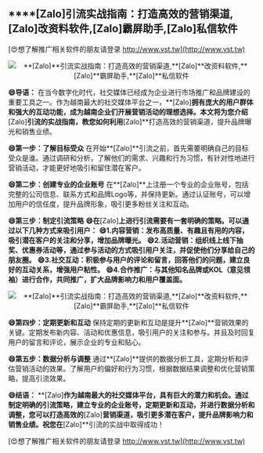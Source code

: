 ## ****[Zalo]**引流实战指南：打造高效的营销渠道,**[Zalo]**改资料软件,**[Zalo]**霸屏助手,**[Zalo]**私信软件**

[😍想了解推广相关软件的朋友请登录 http://www.vst.tw](http://www.vst.tw)

 <center><img src="https://vst.tw/MP4/tuiguang/png/8.png" alt="**[Zalo]**引流实战指南：打造高效的营销渠道,**[Zalo]**改资料软件,**[Zalo]**霸屏助手,**[Zalo]**私信软件"></center>

**😄导语：**
在当今数字化时代，社交媒体已经成为企业进行市场推广和品牌建设的重要工具之一。作为越南最大的社交媒体平台之一，**[Zalo]**拥有庞大的用户群体和强大的互动功能，成为越南企业们开展营销活动的理想选择。本文将为您介绍**[Zalo]**引流的实战指南，教您如何利用**[Zalo]**打造高效的营销渠道，提升品牌曝光和销售业绩。

**😄第一步：了解目标受众**
在开始**[Zalo]**引流之前，首先需要明确自己的目标受众是谁。通过调研和分析，了解他们的需求、兴趣和行为习惯，有针对性地进行营销活动，才能更好地吸引和留住潜在客户。

**😄第二步：创建专业的企业账号**
在**[Zalo]**上注册一个专业的企业账号，包括完整的公司信息、联系方式和品牌Logo等，并保持更新。通过认证账号，可以增加用户的信任度，提升品牌形象，吸引更多粉丝关注和互动。

**😄第三步：制定引流策略**
**😄在**[Zalo]**上进行引流需要有一套明确的策略。可以通过以下几种方式来吸引用户：**
**😄1.内容营销：发布高质量、有趣且有用的内容，吸引潜在客户的关注和分享，增加品牌曝光。**
**😄2.活动营销：组织线上线下抽奖、优惠券活动等，通过参与活动的方式吸引用户关注，并促使他们分享给自己的朋友圈。**
**😄3.社交互动：积极参与用户的评论和留言，回答他们的问题，建立良好的互动关系，增强用户粘性。**
**😄4.合作推广：与其他知名品牌或KOL（意见领袖）进行合作，共同推广，扩大品牌影响力和用户覆盖面。**

 <center><img src="https://vst.tw/MP4/tuiguang/png/1.png" alt="**[Zalo]**引流实战指南：打造高效的营销渠道,**[Zalo]**改资料软件,**[Zalo]**霸屏助手,**[Zalo]**私信软件"></center>

**😄第四步：定期更新和互动**
保持定期的更新和互动是提升**[Zalo]**营销效果的关键。定期发布新内容、活动和优惠信息，吸引用户的关注和参与。并且及时回复用户的留言和评论，展示企业的专业和贴心。

**😄第五步：数据分析与调整**
通过**[Zalo]**提供的数据分析工具，定期分析和评估营销活动的效果。了解用户的偏好和行为习惯，根据数据结果调整和优化营销策略，提高引流效果。

**😄结语：**
**[Zalo]**作为越南最大的社交媒体平台，具有巨大的潜力和机会。通过制定明确的引流策略，建立专业的企业账号，定期更新和互动，并进行数据分析和调整，您可以打造高效的**[Zalo]**营销渠道，吸引更多潜在客户，提升品牌影响力和销售业绩。祝您在**[Zalo]**引流的实战中取得成功！

[😍想了解推广相关软件的朋友请登录 http://www.vst.tw](http://www.vst.tw)



